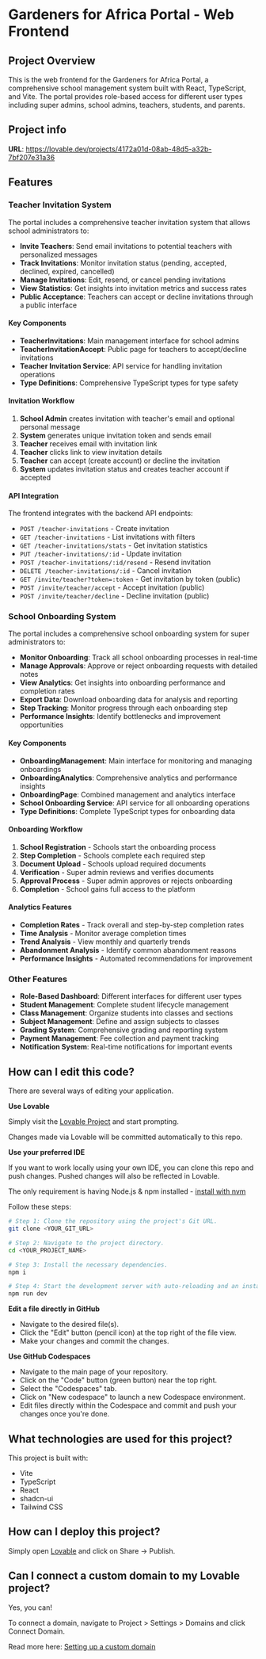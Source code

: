# Gardeners for Africa Portal - Web Frontend

## Project Overview

This is the web frontend for the Gardeners for Africa Portal, a comprehensive school management system built with React, TypeScript, and Vite. The portal provides role-based access for different user types including super admins, school admins, teachers, students, and parents.

## Project info

**URL**: https://lovable.dev/projects/4172a01d-08ab-48d5-a32b-7bf207e31a36

## Features

### Teacher Invitation System

The portal includes a comprehensive teacher invitation system that allows school administrators to:

- **Invite Teachers**: Send email invitations to potential teachers with personalized messages
- **Track Invitations**: Monitor invitation status (pending, accepted, declined, expired, cancelled)
- **Manage Invitations**: Edit, resend, or cancel pending invitations
- **View Statistics**: Get insights into invitation metrics and success rates
- **Public Acceptance**: Teachers can accept or decline invitations through a public interface

#### Key Components

- **TeacherInvitations**: Main management interface for school admins
- **TeacherInvitationAccept**: Public page for teachers to accept/decline invitations
- **Teacher Invitation Service**: API service for handling invitation operations
- **Type Definitions**: Comprehensive TypeScript types for type safety

#### Invitation Workflow

1. **School Admin** creates invitation with teacher's email and optional personal message
2. **System** generates unique invitation token and sends email
3. **Teacher** receives email with invitation link
4. **Teacher** clicks link to view invitation details
5. **Teacher** can accept (create account) or decline the invitation
6. **System** updates invitation status and creates teacher account if accepted

#### API Integration

The frontend integrates with the backend API endpoints:
- `POST /teacher-invitations` - Create invitation
- `GET /teacher-invitations` - List invitations with filters
- `GET /teacher-invitations/stats` - Get invitation statistics
- `PUT /teacher-invitations/:id` - Update invitation
- `POST /teacher-invitations/:id/resend` - Resend invitation
- `DELETE /teacher-invitations/:id` - Cancel invitation
- `GET /invite/teacher?token=:token` - Get invitation by token (public)
- `POST /invite/teacher/accept` - Accept invitation (public)
- `POST /invite/teacher/decline` - Decline invitation (public)

### School Onboarding System

The portal includes a comprehensive school onboarding system for super administrators to:

- **Monitor Onboarding**: Track all school onboarding processes in real-time
- **Manage Approvals**: Approve or reject onboarding requests with detailed notes
- **View Analytics**: Get insights into onboarding performance and completion rates
- **Export Data**: Download onboarding data for analysis and reporting
- **Step Tracking**: Monitor progress through each onboarding step
- **Performance Insights**: Identify bottlenecks and improvement opportunities

#### Key Components

- **OnboardingManagement**: Main interface for monitoring and managing onboardings
- **OnboardingAnalytics**: Comprehensive analytics and performance insights
- **OnboardingPage**: Combined management and analytics interface
- **School Onboarding Service**: API service for all onboarding operations
- **Type Definitions**: Complete TypeScript types for onboarding data

#### Onboarding Workflow

1. **School Registration** - Schools start the onboarding process
2. **Step Completion** - Schools complete each required step
3. **Document Upload** - Schools upload required documents
4. **Verification** - Super admin reviews and verifies documents
5. **Approval Process** - Super admin approves or rejects onboarding
6. **Completion** - School gains full access to the platform

#### Analytics Features

- **Completion Rates** - Track overall and step-by-step completion rates
- **Time Analysis** - Monitor average completion times
- **Trend Analysis** - View monthly and quarterly trends
- **Abandonment Analysis** - Identify common abandonment reasons
- **Performance Insights** - Automated recommendations for improvement

### Other Features

- **Role-Based Dashboard**: Different interfaces for different user types
- **Student Management**: Complete student lifecycle management
- **Class Management**: Organize students into classes and sections
- **Subject Management**: Define and assign subjects to classes
- **Grading System**: Comprehensive grading and reporting system
- **Payment Management**: Fee collection and payment tracking
- **Notification System**: Real-time notifications for important events

## How can I edit this code?

There are several ways of editing your application.

**Use Lovable**

Simply visit the [Lovable Project](https://lovable.dev/projects/4172a01d-08ab-48d5-a32b-7bf207e31a36) and start prompting.

Changes made via Lovable will be committed automatically to this repo.

**Use your preferred IDE**

If you want to work locally using your own IDE, you can clone this repo and push changes. Pushed changes will also be reflected in Lovable.

The only requirement is having Node.js & npm installed - [install with nvm](https://github.com/nvm-sh/nvm#installing-and-updating)

Follow these steps:

```sh
# Step 1: Clone the repository using the project's Git URL.
git clone <YOUR_GIT_URL>

# Step 2: Navigate to the project directory.
cd <YOUR_PROJECT_NAME>

# Step 3: Install the necessary dependencies.
npm i

# Step 4: Start the development server with auto-reloading and an instant preview.
npm run dev
```

**Edit a file directly in GitHub**

- Navigate to the desired file(s).
- Click the "Edit" button (pencil icon) at the top right of the file view.
- Make your changes and commit the changes.

**Use GitHub Codespaces**

- Navigate to the main page of your repository.
- Click on the "Code" button (green button) near the top right.
- Select the "Codespaces" tab.
- Click on "New codespace" to launch a new Codespace environment.
- Edit files directly within the Codespace and commit and push your changes once you're done.

## What technologies are used for this project?

This project is built with:

- Vite
- TypeScript
- React
- shadcn-ui
- Tailwind CSS

## How can I deploy this project?

Simply open [Lovable](https://lovable.dev/projects/4172a01d-08ab-48d5-a32b-7bf207e31a36) and click on Share -> Publish.

## Can I connect a custom domain to my Lovable project?

Yes, you can!

To connect a domain, navigate to Project > Settings > Domains and click Connect Domain.

Read more here: [Setting up a custom domain](https://docs.lovable.dev/tips-tricks/custom-domain#step-by-step-guide)
